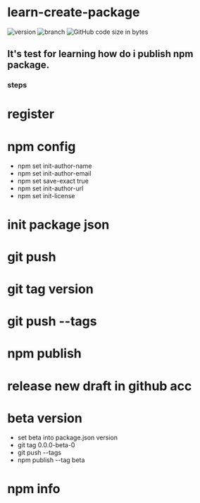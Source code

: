 # learn-create-package
![version](https://raster.shields.io/npm/v/start-wars-package)
![branch](https://img.shields.io/github/checks-status/mohammadhosseinbagheri/learn-create-package/main)
![GitHub code size in bytes](https://img.shields.io/github/languages/code-size/mohammadhosseinbagheri/learn-create-package)
## It's test for learning how do i publish npm package.
### steps
  # register
  # npm config
   - npm set init-author-name
   - npm set init-author-email
   - npm set save-exact true
   - npm set init-author-url
   - npm set init-license
  # init package json
  # git push
  # git tag version
  # git push --tags 
  # npm publish
  # release new draft in github acc
  # beta version
   - set beta into package.json version
   - git tag 0.0.0-beta-0
   - git push --tags
   - npm publish --tag beta
  # npm info



  
